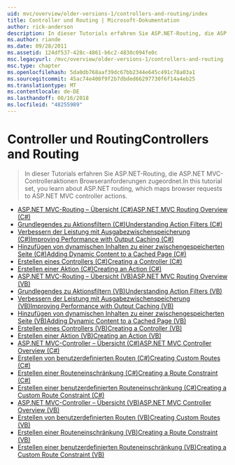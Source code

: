 ```yaml
---
uid: mvc/overview/older-versions-1/controllers-and-routing/index
title: Controller und Routing | Microsoft-Dokumentation
author: rick-anderson
description: In dieser Tutorials erfahren Sie ASP.NET-Routing, die ASP.NET MVC-Controlleraktionen Browseranforderungen zugeordnet.
ms.author: riande
ms.date: 09/28/2011
ms.assetid: 124df537-428c-4861-b6c2-4830c094fe0c
msc.legacyurl: /mvc/overview/older-versions-1/controllers-and-routing
msc.type: chapter
ms.openlocfilehash: 5da0db768aaf39dc67bb2344e645c491c78a03a1
ms.sourcegitcommit: 45ac74e400f9f2b7dbded66297730f6f14a4eb25
ms.translationtype: MT
ms.contentlocale: de-DE
ms.lasthandoff: 08/16/2018
ms.locfileid: "48255989"
---
```

<a name="controllers-and-routing"></a><span data-ttu-id="08124-103">Controller und Routing</span><span class="sxs-lookup"><span data-stu-id="08124-103">Controllers and Routing</span></span>
====================
> <span data-ttu-id="08124-104">In dieser Tutorials erfahren Sie ASP.NET-Routing, die ASP.NET MVC-Controlleraktionen Browseranforderungen zugeordnet.</span><span class="sxs-lookup"><span data-stu-id="08124-104">In this tutorial set, you learn about ASP.NET routing, which maps browser requests to ASP.NET MVC controller actions.</span></span>


- [<span data-ttu-id="08124-105">ASP.NET MVC-Routing – Übersicht (C#)</span><span class="sxs-lookup"><span data-stu-id="08124-105">ASP.NET MVC Routing Overview (C#)</span></span>](asp-net-mvc-routing-overview-cs.md)
- [<span data-ttu-id="08124-106">Grundlegendes zu Aktionsfiltern (C#)</span><span class="sxs-lookup"><span data-stu-id="08124-106">Understanding Action Filters (C#)</span></span>](understanding-action-filters-cs.md)
- [<span data-ttu-id="08124-107">Verbessern der Leistung mit Ausgabezwischenspeicherung (C#)</span><span class="sxs-lookup"><span data-stu-id="08124-107">Improving Performance with Output Caching (C#)</span></span>](improving-performance-with-output-caching-cs.md)
- [<span data-ttu-id="08124-108">Hinzufügen von dynamischen Inhalten zu einer zwischengespeicherten Seite (C#)</span><span class="sxs-lookup"><span data-stu-id="08124-108">Adding Dynamic Content to a Cached Page (C#)</span></span>](adding-dynamic-content-to-a-cached-page-cs.md)
- [<span data-ttu-id="08124-109">Erstellen eines Controllers (C#)</span><span class="sxs-lookup"><span data-stu-id="08124-109">Creating a Controller (C#)</span></span>](creating-a-controller-cs.md)
- [<span data-ttu-id="08124-110">Erstellen einer Aktion (C#)</span><span class="sxs-lookup"><span data-stu-id="08124-110">Creating an Action (C#)</span></span>](creating-an-action-cs.md)
- [<span data-ttu-id="08124-111">ASP.NET MVC-Routing – Übersicht (VB)</span><span class="sxs-lookup"><span data-stu-id="08124-111">ASP.NET MVC Routing Overview (VB)</span></span>](asp-net-mvc-routing-overview-vb.md)
- [<span data-ttu-id="08124-112">Grundlegendes zu Aktionsfiltern (VB)</span><span class="sxs-lookup"><span data-stu-id="08124-112">Understanding Action Filters (VB)</span></span>](understanding-action-filters-vb.md)
- [<span data-ttu-id="08124-113">Verbessern der Leistung mit Ausgabezwischenspeicherung (VB)</span><span class="sxs-lookup"><span data-stu-id="08124-113">Improving Performance with Output Caching (VB)</span></span>](improving-performance-with-output-caching-vb.md)
- [<span data-ttu-id="08124-114">Hinzufügen von dynamischen Inhalten zu einer zwischengespeicherten Seite (VB)</span><span class="sxs-lookup"><span data-stu-id="08124-114">Adding Dynamic Content to a Cached Page (VB)</span></span>](adding-dynamic-content-to-a-cached-page-vb.md)
- [<span data-ttu-id="08124-115">Erstellen eines Controllers (VB)</span><span class="sxs-lookup"><span data-stu-id="08124-115">Creating a Controller (VB)</span></span>](creating-a-controller-vb.md)
- [<span data-ttu-id="08124-116">Erstellen einer Aktion (VB)</span><span class="sxs-lookup"><span data-stu-id="08124-116">Creating an Action (VB)</span></span>](creating-an-action-vb.md)
- [<span data-ttu-id="08124-117">ASP.NET MVC-Controller – Übersicht (C#)</span><span class="sxs-lookup"><span data-stu-id="08124-117">ASP.NET MVC Controller Overview (C#)</span></span>](aspnet-mvc-controllers-overview-cs.md)
- [<span data-ttu-id="08124-118">Erstellen von benutzerdefinierten Routen (C#)</span><span class="sxs-lookup"><span data-stu-id="08124-118">Creating Custom Routes (C#)</span></span>](creating-custom-routes-cs.md)
- [<span data-ttu-id="08124-119">Erstellen einer Routeneinschränkung (C#)</span><span class="sxs-lookup"><span data-stu-id="08124-119">Creating a Route Constraint (C#)</span></span>](creating-a-route-constraint-cs.md)
- [<span data-ttu-id="08124-120">Erstellen einer benutzerdefinierten Routeneinschränkung (C#)</span><span class="sxs-lookup"><span data-stu-id="08124-120">Creating a Custom Route Constraint (C#)</span></span>](creating-a-custom-route-constraint-cs.md)
- [<span data-ttu-id="08124-121">ASP.NET MVC-Controller – Übersicht (VB)</span><span class="sxs-lookup"><span data-stu-id="08124-121">ASP.NET MVC Controller Overview (VB)</span></span>](asp-net-mvc-controller-overview-vb.md)
- [<span data-ttu-id="08124-122">Erstellen von benutzerdefinierten Routen (VB)</span><span class="sxs-lookup"><span data-stu-id="08124-122">Creating Custom Routes (VB)</span></span>](creating-custom-routes-vb.md)
- [<span data-ttu-id="08124-123">Erstellen einer Routeneinschränkung (VB)</span><span class="sxs-lookup"><span data-stu-id="08124-123">Creating a Route Constraint (VB)</span></span>](creating-a-route-constraint-vb.md)
- [<span data-ttu-id="08124-124">Erstellen einer benutzerdefinierten Routeneinschränkung (VB)</span><span class="sxs-lookup"><span data-stu-id="08124-124">Creating a Custom Route Constraint (VB)</span></span>](creating-a-custom-route-constraint-vb.md)
